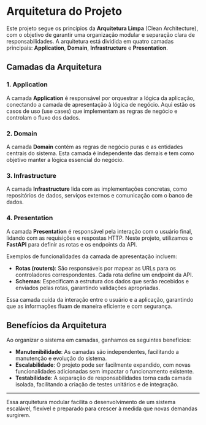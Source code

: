 # Arquitetura do Projeto

Este projeto segue os princípios da **Arquitetura Limpa** (Clean Architecture), com o objetivo de garantir uma organização modular e separação clara de responsabilidades. A arquitetura está dividida em quatro camadas principais: **Application**, **Domain**, **Infrastructure** e **Presentation**.

## Camadas da Arquitetura

### 1. Application

A camada **Application** é responsável por orquestrar a lógica da aplicação, conectando a camada de apresentação à lógica de negócio. Aqui estão os casos de uso (use cases) que implementam as regras de negócio e controlam o fluxo dos dados.

### 2. Domain

A camada **Domain** contém as regras de negócio puras e as entidades centrais do sistema. Esta camada é independente das demais e tem como objetivo manter a lógica essencial do negócio.

### 3. Infrastructure

A camada **Infrastructure** lida com as implementações concretas, como repositórios de dados, serviços externos e comunicação com o banco de dados.

### 4. Presentation

A camada **Presentation** é responsável pela interação com o usuário final, lidando com as requisições e respostas HTTP. Neste projeto, utilizamos o **FastAPI** para definir as rotas e os endpoints da API.

Exemplos de funcionalidades da camada de apresentação incluem:

- **Rotas (routers)**: São responsáveis por mapear as URLs para os controladores correspondentes. Cada rota define um endpoint da API.
- **Schemas**: Especificam a estrutura dos dados que serão recebidos e enviados pelas rotas, garantindo validações apropriadas.

Essa camada cuida da interação entre o usuário e a aplicação, garantindo que as informações fluam de maneira eficiente e com segurança.

## Benefícios da Arquitetura

Ao organizar o sistema em camadas, ganhamos os seguintes benefícios:

- **Manutenibilidade**: As camadas são independentes, facilitando a manutenção e evolução do sistema.
- **Escalabilidade**: O projeto pode ser facilmente expandido, com novas funcionalidades adicionadas sem impactar o funcionamento existente.
- **Testabilidade**: A separação de responsabilidades torna cada camada isolada, facilitando a criação de testes unitários e de integração.

---

Essa arquitetura modular facilita o desenvolvimento de um sistema escalável, flexível e preparado para crescer à medida que novas demandas surgirem.
